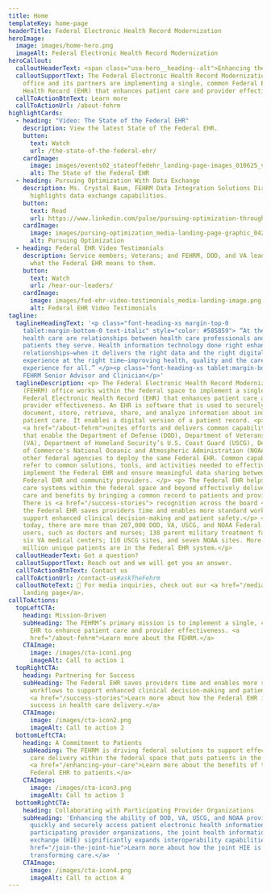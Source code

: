 ```yaml
---
title: Home
templateKey: home-page
headerTitle: Federal Electronic Health Record Modernization
heroImage:
  image: images/home-hero.png
  imageAlt: Federal Electronic Health Record Modernization
heroCallout:
  calloutHeaderText: <span class="usa-hero__heading--alt">Enhancing the Care Experience</span>
  calloutSupportText: The Federal Electronic Health Record Modernization (FEHRM)
    office and its partners are implementing a single, common Federal Electronic
    Health Record (EHR) that enhances patient care and provider effectiveness.
  callToActionBtnText: Learn more
  callToActionUrl: /about-fehrm
highlightCards:
  - heading: "Video: The State of the Federal EHR"
    description: View the latest State of the Federal EHR.
    button:
      text: Watch
      url: /the-state-of-the-federal-ehr/
    cardImage:
      image: images/events02_stateoffedehr_landing-page-images_010625_v2-23.png
      alt: The State of the Federal EHR
  - heading: Pursuing Optimization With Data Exchange
    description: Ms. Crystal Baum, FEHRM Data Integration Solutions Director,
      highlights data exchange capabilities.
    button:
      text: Read
      url: https://www.linkedin.com/pulse/pursuing-optimization-through-data-exchange-capabilities-fehrm-djv7e/?trackingId=DMGR%2B4Uf4QSW4o8m%2F5dXYg%3D%3D
    cardImage:
      image: images/pursing-optimization_media-landing-page-graphic_04222025-29.png
      alt: Pursuing Optimization
  - heading: Federal EHR Video Testimonials
    description: Service members; Veterans; and FEHRM, DOD, and VA leaders share
      what the Federal EHR means to them.
    button:
      text: Watch
      url: /hear-our-leaders/
    cardImage:
      image: images/fed-ehr-video-testimonials_media-landing-image.png
      alt: Federal EHR Video Testimonials
tagline:
  taglineHeadingText: '<p class="font-heading-xs margin-top-0
    tablet:margin-bottom-0 text-italic" style="color: #585859"> “At the heart of
    health care are relationships between health care professionals and the
    patients they serve. Health information technology done right enhances those
    relationships—when it delivers the right data and the right digital
    experience at the right time—improving health, quality and the care
    experience for all.” </p><p class="font-heading-xs tablet:margin-bottom-0">–
    FEHRM Senior Advisor and Clinician</p>'
  taglineDescription: <p> The Federal Electronic Health Record Modernization
    (FEHRM) office works within the federal space to implement a single, common
    Federal Electronic Health Record (EHR) that enhances patient care and
    provider effectiveness. An EHR is software that is used to securely
    document, store, retrieve, share, and analyze information about individual
    patient care. It enables a digital version of a patient record. <p>The FEHRM
    <a href="/about-fehrm">unites efforts and delivers common capabilities</a>
    that enable the Department of Defense (DOD), Department of Veterans Affairs
    (VA), Department of Homeland Security’s U.S. Coast Guard (USCG), Department
    of Commerce's National Oceanic and Atmospheric Administration (NOAA), and
    other federal agencies to deploy the same Federal EHR. Common capabilities
    refer to common solutions, tools, and activities needed to effectively
    implement the Federal EHR and ensure meaningful data sharing between the
    Federal EHR and community providers. </p> <p> The Federal EHR helps health
    care systems within the federal space and beyond effectively deliver health
    care and benefits by bringing a common record to patients and providers.
    There is <a href="/success-stories"> recognition across the board </a> that
    the Federal EHR saves providers time and enables more standard workflows to
    support enhanced clinical decision-making and patient safety.</p> <p>As of
    today, there are more than 207,000 DOD, VA, USCG, and NOAA Federal EHR
    users, such as doctors and nurses; 138 parent military treatment facilities;
    six VA medical centers; 110 USCG sites, and seven NOAA sites. More than 8.5
    million unique patients are in the Federal EHR system.</p>
  calloutHeaderText: Got a question?
  calloutSupportText: Reach out and we will get you an answer.
  callToActionBtnText: Contact us
  callToActionUrl: /contact-us#askTheFehrm
  calloutNoteText: 📰 For media inquiries, check out our <a href="/media">Media
    landing page</a>.
callToActions:
  topLeftCTA:
    heading: Mission-Driven
    subHeading: The FEHRM’s primary mission is to implement a single, common Federal
      EHR to enhance patient care and provider effectiveness. <a
      href="/about-fehrm">Learn more about the FEHRM.</a>
    CTAImage:
      image: /images/cta-icon1.png
      imageAlt: Call to action 1
  topRightCTA:
    heading: Partnering for Success
    subHeading: The Federal EHR saves providers time and enables more standard
      workflows to support enhanced clinical decision-making and patient safety.
      <a href="/success-stories">Learn more about how the Federal EHR is driving
      success in health care delivery.</a>
    CTAImage:
      image: /images/cta-icon2.png
      imageAlt: Call to action 2
  bottomLeftCTA:
    heading: A Commitment to Patients
    subHeading: The FEHRM is driving federal solutions to support effective health
      care delivery within the federal space that puts patients in the center.
      <a href="/enhancing-your-care">Learn more about the benefits of the
      Federal EHR to patients.</a>
    CTAImage:
      image: /images/cta-icon3.png
      imageAlt: Call to action 3
  bottomRightCTA:
    heading: Collaborating with Participating Provider Organizations
    subHeading: 'Enhancing the ability of DOD, VA, USCG, and NOAA providers to
      quickly and securely access patient electronic health information from
      participating provider organizations, the joint health information
      exchange (HIE) significantly expands interoperability capabilities. <a
      href="/join-the-joint-hie">Learn more about how the joint HIE is
      transforming care.</a>  '
    CTAImage:
      image: /images/cta-icon4.png
      imageAlt: Call to action 4
---
```

